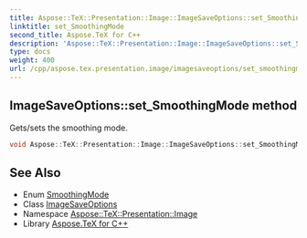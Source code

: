 ```yaml
---
title: Aspose::TeX::Presentation::Image::ImageSaveOptions::set_SmoothingMode method
linktitle: set_SmoothingMode
second_title: Aspose.TeX for C++
description: 'Aspose::TeX::Presentation::Image::ImageSaveOptions::set_SmoothingMode method. Gets/sets the smoothing mode in C++.'
type: docs
weight: 400
url: /cpp/aspose.tex.presentation.image/imagesaveoptions/set_smoothingmode/
---
```

## ImageSaveOptions::set_SmoothingMode method


Gets/sets the smoothing mode.

```cpp
void Aspose::TeX::Presentation::Image::ImageSaveOptions::set_SmoothingMode(System::Drawing::Drawing2D::SmoothingMode value)
```

## See Also

* Enum [SmoothingMode](../../../system.drawing.drawing2d/smoothingmode/)
* Class [ImageSaveOptions](../)
* Namespace [Aspose::TeX::Presentation::Image](../../)
* Library [Aspose.TeX for C++](../../../)
